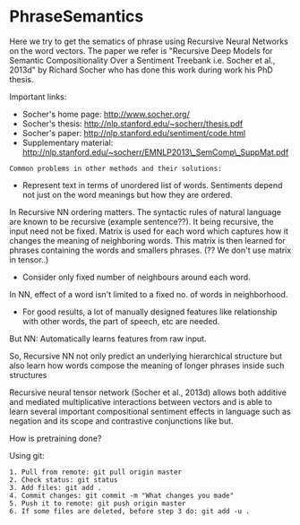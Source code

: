 # PhraseSemantics
Here we try to get the sematics of phrase using Recursive Neural Networks on the word vectors.
The paper we refer is "Recursive Deep Models for Semantic Compositionality Over a Sentiment Treebank i.e. Socher et al., 2013d"
by Richard Socher who has done this work during work his PhD thesis.

Important links:
* Socher's home page: http://www.socher.org/  
* Socher's thesis: http://nlp.stanford.edu/~socherr/thesis.pdf
* Socher's paper: http://nlp.stanford.edu/sentiment/code.html
* Supplementary material: http://nlp.stanford.edu/~socherr/EMNLP2013\_SemComp\_SuppMat.pdf

``Common problems in other methods and their solutions:``
* Represent text in terms of unordered list of words. Sentiments depend not just on the word meanings but how they are ordered.

In Recursive NN ordering matters. The syntactic rules of natural language are known to be recursive (example sentence??). It being recursive, the input need not be fixed. Matrix is used for each word which captures how it changes the meaning of neighboring words. This matrix is then learned for phrases containing the words and smallers phrases. (?? We don't use matrix in tensor..)
* Consider only fixed number of neighbours around each word.

In NN, effect of a word isn't limited to a fixed no. of words in neighborhood.
* For good results, a lot of manually designed features like relationship with other words, the part of speech, etc are needed.

But NN: Automatically learns features from raw input.

So, Recursive NN not only predict an underlying hierarchical structure but also learn how words compose the meaning of longer phrases inside such structures

Recursive neural tensor network (Socher et al., 2013d) allows both additive and mediated multiplicative interactions between 
vectors and is able to learn several important compositional sentiment effects in language such as
negation and its scope and contrastive conjunctions like but.

How is pretraining done?

Using git:
```
1. Pull from remote: git pull origin master
2. Check status: git status
3. Add files: git add .
4. Commit changes: git commit -m "What changes you made"
5. Push it to remote: git push origin master
6. If some files are deleted, before step 3 do: git add -u .
```
